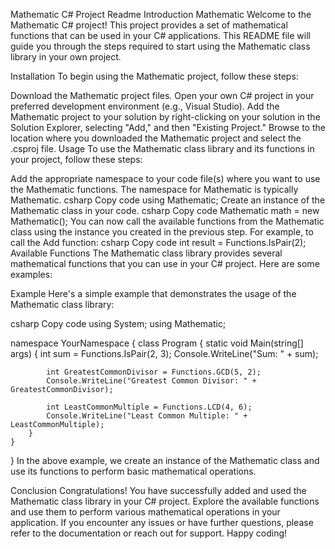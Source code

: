 Mathematic C# Project Readme
Introduction Mathematic
Welcome to the Mathematic C# project! This project provides a set of mathematical functions that can be used in your C# applications. This README file will guide you through the steps required to start using the Mathematic class library in your own project.

Installation
To begin using the Mathematic project, follow these steps:

Download the Mathematic project files.
Open your own C# project in your preferred development environment (e.g., Visual Studio).
Add the Mathematic project to your solution by right-clicking on your solution in the Solution Explorer, selecting "Add," and then "Existing Project." Browse to the location where you downloaded the Mathematic project and select the .csproj file.
Usage
To use the Mathematic class library and its functions in your project, follow these steps:

Add the appropriate namespace to your code file(s) where you want to use the Mathematic functions. The namespace for Mathematic is typically Mathematic.
csharp
Copy code
using Mathematic;
Create an instance of the Mathematic class in your code.
csharp
Copy code
Mathematic math = new Mathematic();
You can now call the available functions from the Mathematic class using the instance you created in the previous step. For example, to call the Add function:
csharp
Copy code
int result = Functions.IsPair(2);
Available Functions
The Mathematic class library provides several mathematical functions that you can use in your C# project. Here are some examples:

Example
Here's a simple example that demonstrates the usage of the Mathematic class library:

csharp
Copy code
using System;
using Mathematic;

namespace YourNamespace
{
    class Program
    {
        static void Main(string[] args)
        {
            int sum = Functions.IsPair(2, 3);
            Console.WriteLine("Sum: " + sum);
            
            int GreatestCommonDivisor = Functions.GCD(5, 2);
            Console.WriteLine("Greatest Common Divisor: " + GreatestCommonDivisor);
            
            int LeastCommonMultiple = Functions.LCD(4, 6);
            Console.WriteLine("Least Common Multiple: " + LeastCommonMultiple);
        }
    }
}
In the above example, we create an instance of the Mathematic class and use its functions to perform basic mathematical operations.

Conclusion
Congratulations! You have successfully added and used the Mathematic class library in your C# project. Explore the available functions and use them to perform various mathematical operations in your application. If you encounter any issues or have further questions, please refer to the documentation or reach out for support. Happy coding!